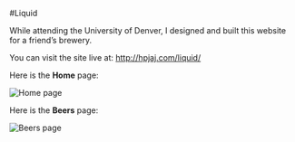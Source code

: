 #Liquid

While attending the University of Denver, I designed and built this website for a friend’s brewery.

You can visit the site live at: http://hpjaj.com/liquid/

Here is the **Home** page:

![Home page](http://hpjaj.com/web-images/liquid/liquid-home.jpg)

Here is the **Beers** page:

![Beers page](http://hpjaj.com/web-images/liquid/liquid-beers.jpg)
